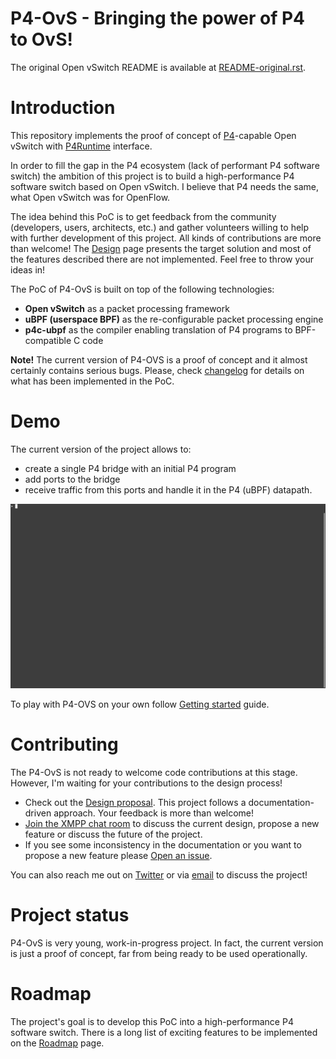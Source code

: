 P4-OvS - Bringing the power of P4 to OvS!
=========================================

The original Open vSwitch README is available at [README-original.rst](./README-original.rst).

# Introduction

This repository implements the proof of concept of [P4](https://p4.org)-capable Open vSwitch with [P4Runtime](https://p4.org/api/p4-runtime-putting-the-control-plane-in-charge-of-the-forwarding-plane.html) interface. 

In order to fill the gap in the P4 ecosystem (lack of performant P4 software switch) the ambition of this project is to 
build a high-performance P4 software switch based on Open vSwitch. I believe that P4 needs the same, what Open vSwitch was for OpenFlow.

The idea behind this PoC is to get feedback from the community (developers, users, architects, etc.) and gather volunteers willing to help with further development of this project. All kinds of contributions are more than welcome!
The [Design](Documentation/topics/p4/design.md) page presents the target solution and most of the features described there are not implemented. Feel free to throw your ideas in!

The PoC of P4-OvS is built on top of the following technologies:

- **Open vSwitch** as a packet processing framework
- **uBPF (userspace BPF)** as the re-configurable packet processing engine
- **p4c-ubpf** as the compiler enabling translation of P4 programs to BPF-compatible C code

**Note!** The current version of P4-OVS is a proof of concept and it almost certainly contains serious bugs.
Please, check [changelog](Documentation/topics/p4/changelog.md) for details on what has been implemented in the PoC.

# Demo

The current version of the project allows to:

* create a single P4 bridge with an initial P4 program
* add ports to the bridge
* receive traffic from this ports and handle it in the P4 (uBPF) datapath.

![demo](Documentation/topics/p4/demo.gif)

To play with P4-OVS on your own follow [Getting started](./Documentation/topics/p4/getting-started.md) guide.

# Contributing

The P4-OvS is not ready to welcome code contributions at this stage. However, I'm waiting for your contributions 
to the design process!

* Check out the [Design proposal](Documentation/topics/p4/design.md). This project follows a documentation-driven approach. Your feedback is more than welcome!
* [Join the XMPP chat room](Documentation/topics/p4/getting-started.md#join-the-discussion) to discuss the current design, propose a new feature or discuss the future of the project.
* If you see some inconsistency in the documentation or you want to propose a new feature please [Open an issue](https://github.com/osinstom/P4-OvS/issues/new).

You can also reach me out on [Twitter](https://twitter.com/tomek_osinski) or via [email](mailto:osinstom@gmail.com) to discuss the project!

# Project status

P4-OvS is very young, work-in-progress project. In fact, the current version is just a proof of concept, far from being ready to 
be used operationally. 

# Roadmap

The project's goal is to develop this PoC into a high-performance P4 software switch.
There is a long list of exciting features to be implemented on the [Roadmap](./Documentation/topics/p4/roadmap.md) page.